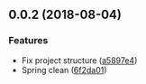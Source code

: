 <a name="0.0.2"></a>
## 0.0.2 (2018-08-04)


### Features

* Fix project structure ([a5897e4](https://github.com/mkg20001/uplex/commit/a5897e4))
* Spring clean ([6f2da01](https://github.com/mkg20001/uplex/commit/6f2da01))



